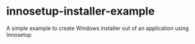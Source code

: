 # innosetup-installer-example
A simple example to create Windows installer out of an application using Innosetup
